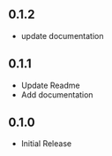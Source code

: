## 0.1.2
- update documentation

## 0.1.1
- Update Readme
- Add documentation

## 0.1.0

- Initial Release

